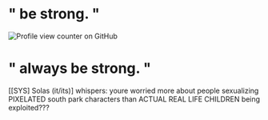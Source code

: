 # " be strong. "

![Profile view counter on GitHub](https://komarev.com/ghpvc/?username=soniccds)

# " always be strong. "
[[SYS] Solas (it/its)] whispers: youre worried more about people sexualizing PIXELATED south park characters than ACTUAL REAL LIFE CHILDREN being exploited???
